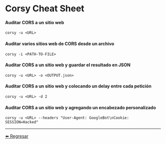 # Corsy Cheat Sheet

#### Auditar CORS a un sitio web
```
corsy -u <URL>
```

#### Auditar varios sitios web de CORS desde un archivo
```
corsy -i <PATH-TO-FILE>
```

#### Auditar CORS a un sitio web y guardar el resultado en JSON
```
corsy -u <URL> -o <OUTPUT.json>
```

#### Auditar CORS a un sitio web y colocando un delay entre cada petición
```
corsy -u <URL> -d 2
```

#### Auditar CORS a un sitio web y agregando un encabezado personalizado
```
corsy -u <URL> --headers "User-Agent: GoogleBot\nCookie: SESSION=Hacked"
```

---

[:arrow_left: Regresar](https://github.com/m4lal0/cheatsheets)